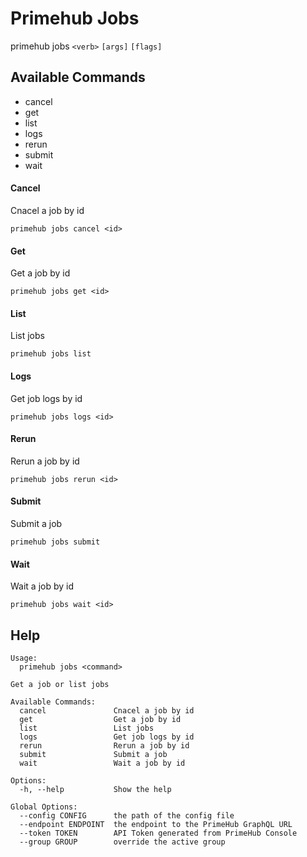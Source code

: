 

# Primehub Jobs

primehub jobs `<verb>` `[args]` `[flags]`



## Available Commands

- cancel
- get
- list
- logs
- rerun
- submit
- wait


#### Cancel

Cnacel a job by id 

```
primehub jobs cancel <id>
```


#### Get

Get a job by id 

```
primehub jobs get <id>
```


#### List

List jobs 

```
primehub jobs list 
```


#### Logs

Get job logs by id 

```
primehub jobs logs <id>
```


#### Rerun

Rerun a job by id 

```
primehub jobs rerun <id>
```


#### Submit

Submit a job 

```
primehub jobs submit 
```


#### Wait

Wait a job by id 

```
primehub jobs wait <id>
```

## Help
```
Usage: 
  primehub jobs <command>

Get a job or list jobs

Available Commands:
  cancel               Cnacel a job by id
  get                  Get a job by id
  list                 List jobs
  logs                 Get job logs by id
  rerun                Rerun a job by id
  submit               Submit a job
  wait                 Wait a job by id

Options:
  -h, --help           Show the help

Global Options:
  --config CONFIG      the path of the config file
  --endpoint ENDPOINT  the endpoint to the PrimeHub GraphQL URL
  --token TOKEN        API Token generated from PrimeHub Console
  --group GROUP        override the active group
```
        